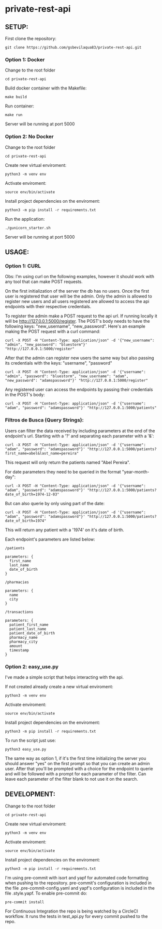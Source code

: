 # private-rest-api

## SETUP:

First clone the repository:
```
git clone https://github.com/gsbevilaqua83/private-rest-api.git
```

### Option 1: Docker

Change to the root folder
```
cd private-rest-api
```

Build docker container with the Makefile:
```
make build
```

Run container:
```
make run
```

Server will be running at port 5000


### Option 2: No Docker

Change to the root folder
```
cd private-rest-api
```

Create new virtual enviroment:
```
python3 -m venv env
```

Activate enviroment:
```
source env/bin/activate
```

Install project dependencies on the enviroment:
```
python3 -m pip install -r requirements.txt 
```

Run the application:
```
./gunicorn_starter.sh
```

Server will be running at port 5000



## USAGE:

### Option 1: CURL

Obs: I'm using curl on the following examples, however it should work with any tool that can make POST requests.

On the first initialization of the server the db has no users. Once the first user is registered that user will be the admin. Only the admin is allowed to register new users and all users registered are allowed to access the api endpoints with their respective credentials.

To register the admin make a POST request to the api url. If running locally it will be http://127.0.0.1:5000/register. The POST's body needs to have the following keys: "new_username", "new_password".
Here's an example making the POST request with a curl command:
```
curl -X POST -H "Content-Type: application/json" -d '{"new_username": "admin", "new_password": "bluestorm"}' "http://127.0.0.1:5000/register"
```

After that the admin can register new users the same way but also passing its credentials with the keys: "username", "password"
```
curl -X POST -H "Content-Type: application/json" -d '{"username": "admin", "password": "bluestorm", "new_username": "adam", "new_password": "adamspassword"}' "http://127.0.0.1:5000/register"
```

Any registered user can access the endpoints by passing their credentials in the POST's body:
```
curl -X POST -H "Content-Type: application/json" -d '{"username": "adam", "password": "adamspassword"}' "http://127.0.0.1:5000/patients"
```

### Filtros de Busca (Query Strings):

Users can filter the data received by including parameters at the end of the endpoint's url. Starting with a '?' and separating each parameter with a '&':
```
curl -X POST -H "Content-Type: application/json" -d '{"username": "adam", "password": "adamspassword"}' "http://127.0.0.1:5000/patients?first_name=abel&last_name=pereira"
```
This request will only return the patients named "Abel Pereira".

For date parameters they need to be queried in the format "year-month-day":
```
curl -X POST -H "Content-Type: application/json" -d '{"username": "adam", "password": "adamspassword"}' "http://127.0.0.1:5000/patients?date_of_birth=1974-12-03"
``` 

But can also querie by only using part of the date:
```
curl -X POST -H "Content-Type: application/json" -d '{"username": "adam", "password": "adamspassword"}' "http://127.0.0.1:5000/patients?date_of_birth=1974"
```
This will return any patient with a '1974' on it's date of birth.


Each endpoint's parameters are listed below:
```
/patients

parameters: {
  first_name
  last_name
  date_of_birth
}
```

```
/pharmacies

parameters: {
  name
  city
}
```

```
/transactions

parameters: {
  patient_first_name
  patient_last_name
  patient_date_of_birth
  pharmacy_name
  pharmacy_city
  amount
  timestamp
}
```


### Option 2: easy_use.py

I've made a simple script that helps interacting with the api.

If not created already create a new virtual enviroment:
```
python3 -m venv env
```

Activate enviroment:
```
source env/bin/activate
```

Install project dependencies on the enviroment:
```
python3 -m pip install -r requirements.txt 
```

To run the script just use:
```
python3 easy_use.py
```

The same way as option 1, if it's the first time initializing the server you should answer "yes" on the first prompt so that you can create an admin user. After that you'll be prompted with a choice for the endpoint to querie and will be followed with a prompt for each parameter of the filter. Can leave each parameter of the filter blank to not use it on the search.


## DEVELOPMENT:

Change to the root folder
```
cd private-rest-api
```

Create new virtual enviroment:
```
python3 -m venv env
```

Activate enviroment:
```
source env/bin/activate
```

Install project dependencies on the enviroment:
```
python3 -m pip install -r requirements.txt 
```

I'm using pre-commit with isort and yapf for automated code formatting when pushing to the repository. pre-commit's configuration is included in the file .pre-commit-config.yaml and yapf's configuration is included in the file .style.yapf. To enable pre-commit do:
```
pre-commit install
```

For Continuous Integration the repo is being watched by a CircleCI workflow. It runs the tests in test_api.py for every commit pushed to the repo.
